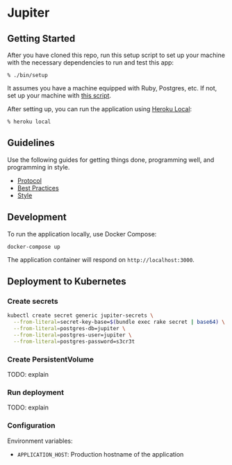 # Jupiter

## Getting Started

After you have cloned this repo, run this setup script to set up your machine
with the necessary dependencies to run and test this app:

    % ./bin/setup

It assumes you have a machine equipped with Ruby, Postgres, etc. If not, set up
your machine with [this script].

[this script]: https://github.com/thoughtbot/laptop

After setting up, you can run the application using [Heroku Local]:

    % heroku local

[Heroku Local]: https://devcenter.heroku.com/articles/heroku-local

## Guidelines

Use the following guides for getting things done, programming well, and
programming in style.

* [Protocol](http://github.com/thoughtbot/guides/blob/master/protocol)
* [Best Practices](http://github.com/thoughtbot/guides/blob/master/best-practices)
* [Style](http://github.com/thoughtbot/guides/blob/master/style)

## Development

To run the application locally, use Docker Compose:

```
docker-compose up
```

The application container will respond on `http://localhost:3000`.

## Deployment to Kubernetes

### Create secrets

```bash
kubectl create secret generic jupiter-secrets \
  --from-literal=secret-key-base=$(bundle exec rake secret | base64) \
  --from-literal=postgres-db=jupiter \
  --from-literal=postgres-user=jupiter \
  --from-literal=postgres-password=s3cr3t
```

### Create PersistentVolume

TODO: explain

### Run deployment

TODO: explain


### Configuration

Environment variables:

* `APPLICATION_HOST`: Production hostname of the application
